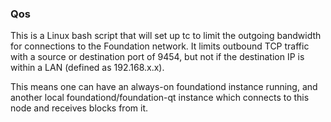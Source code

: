 ### Qos ###

This is a Linux bash script that will set up tc to limit the outgoing bandwidth for connections to the Foundation network. It limits outbound TCP traffic with a source or destination port of 9454, but not if the destination IP is within a LAN (defined as 192.168.x.x).

This means one can have an always-on foundationd instance running, and another local foundationd/foundation-qt instance which connects to this node and receives blocks from it.
